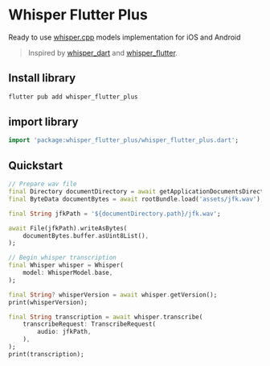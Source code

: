 # Whisper Flutter Plus

Ready to use [whisper.cpp](https://github.com/ggerganov/whisper.cpp) models implementation for iOS and Android

> Inspired by [whisper_dart](https://pub.dev/packages/whisper_dart) and [whisper_flutter](https://pub.dev/packages/whisper_flutter).

## Install library

```bash
flutter pub add whisper_flutter_plus
```

## import library

```dart
import 'package:whisper_flutter_plus/whisper_flutter_plus.dart';
```

## Quickstart

```dart
// Prepare wav file
final Directory documentDirectory = await getApplicationDocumentsDirectory();
final ByteData documentBytes = await rootBundle.load('assets/jfk.wav');

final String jfkPath = '${documentDirectory.path}/jfk.wav';

await File(jfkPath).writeAsBytes(
    documentBytes.buffer.asUint8List(),
);

// Begin whisper transcription
final Whisper whisper = Whisper(
    model: WhisperModel.base,
);

final String? whisperVersion = await whisper.getVersion();
print(whisperVersion);

final String transcription = await whisper.transcribe(
    transcribeRequest: TranscribeRequest(
        audio: jfkPath,
    ),
);
print(transcription);
```
